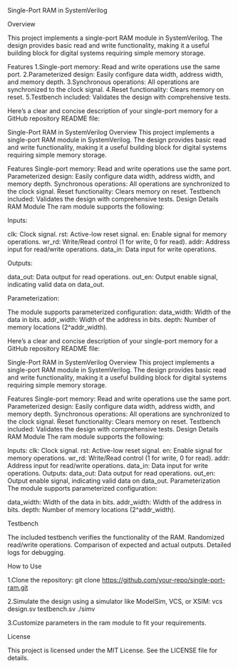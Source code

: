 Single-Port RAM in SystemVerilog

Overview

This project implements a single-port RAM module in SystemVerilog. The design provides basic read and write functionality, making it a useful building block for digital systems requiring simple memory storage.

Features
   1.Single-port memory: Read and write operations use the same port.
   2.Parameterized design: Easily configure data width, address width, and memory depth.
   3.Synchronous operations: All operations are synchronized to the clock signal.
   4.Reset functionality: Clears memory on reset.
   5.Testbench included: Validates the design with comprehensive tests.

  
Here’s a clear and concise description of your single-port memory for a GitHub repository README file:

Single-Port RAM in SystemVerilog
Overview
This project implements a single-port RAM module in SystemVerilog. The design provides basic read and write functionality, making it a useful building block for digital systems requiring simple memory storage.

Features
Single-port memory: Read and write operations use the same port.
Parameterized design: Easily configure data width, address width, and memory depth.
Synchronous operations: All operations are synchronized to the clock signal.
Reset functionality: Clears memory on reset.
Testbench included: Validates the design with comprehensive tests.
Design Details
RAM Module
The ram module supports the following:

Inputs:

clk: Clock signal.
rst: Active-low reset signal.
en: Enable signal for memory operations.
wr_rd: Write/Read control (1 for write, 0 for read).
addr: Address input for read/write operations.
data_in: Data input for write operations.

Outputs:

data_out: Data output for read operations.
out_en: Output enable signal, indicating valid data on data_out.

Parameterization:

The module supports parameterized configuration:
data_width: Width of the data in bits.
addr_width: Width of the address in bits.
depth: Number of memory locations (2^addr_width).


Here’s a clear and concise description of your single-port memory for a GitHub repository README file:

Single-Port RAM in SystemVerilog
Overview
This project implements a single-port RAM module in SystemVerilog. The design provides basic read and write functionality, making it a useful building block for digital systems requiring simple memory storage.

Features
Single-port memory: Read and write operations use the same port.
Parameterized design: Easily configure data width, address width, and memory depth.
Synchronous operations: All operations are synchronized to the clock signal.
Reset functionality: Clears memory on reset.
Testbench included: Validates the design with comprehensive tests.
Design Details
RAM Module
The ram module supports the following:

Inputs:
clk: Clock signal.
rst: Active-low reset signal.
en: Enable signal for memory operations.
wr_rd: Write/Read control (1 for write, 0 for read).
addr: Address input for read/write operations.
data_in: Data input for write operations.
Outputs:
data_out: Data output for read operations.
out_en: Output enable signal, indicating valid data on data_out.
Parameterization
The module supports parameterized configuration:

data_width: Width of the data in bits.
addr_width: Width of the address in bits.
depth: Number of memory locations (2^addr_width).

Testbench

The included testbench verifies the functionality of the RAM.
Randomized read/write operations.
Comparison of expected and actual outputs.
Detailed logs for debugging.

How to Use

1.Clone the repository:
 git clone https://github.com/your-repo/single-port-ram.git

2.Simulate the design using a simulator like ModelSim, VCS, or XSIM:
vcs design.sv testbench.sv
./simv

3.Customize parameters in the ram module to fit your requirements.


License

This project is licensed under the MIT License. See the LICENSE file for details.
